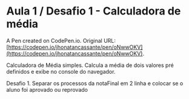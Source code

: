 # Aula 1 / Desafio 1 - Calculadora de média

A Pen created on CodePen.io. Original URL: [https://codepen.io/jhonatancassante/pen/oNwwOKV](https://codepen.io/jhonatancassante/pen/oNwwOKV).

Calculadora de Média simples. Calcula a média de dois valores pré definidos e exibe no console do navegador.

Desafio 1. Separar os processos da notaFinal em 2 linha e colocar se o aluno foi aprovado ou reprovado

